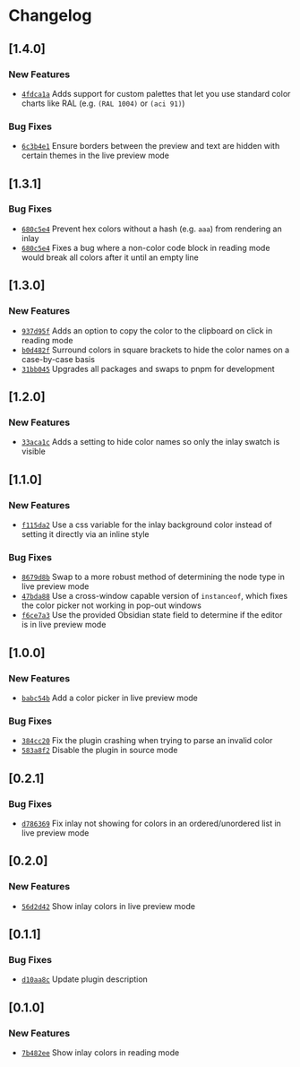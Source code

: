 # Changelog

## \[1.4.0]

### New Features

- [`4fdca1a`](https://github.com/GRA0007/obsidian-css-inlay-colors/commit/4fdca1a44d81e3270c9280f0f1ee04b1f4d7ddf4) Adds support for custom palettes that let you use standard color charts like RAL (e.g. `(RAL 1004)` or `(aci 91)`)

### Bug Fixes

- [`6c3b4e1`](https://github.com/GRA0007/obsidian-css-inlay-colors/commit/6c3b4e1825a83ec383c2877e7246db9939a28af5) Ensure borders between the preview and text are hidden with certain themes in the live preview mode

## \[1.3.1]

### Bug Fixes

- [`680c5e4`](https://github.com/GRA0007/obsidian-css-inlay-colors/commit/680c5e417c42dff06f3aedf7a680aae6dd21b598) Prevent hex colors without a hash (e.g. `aaa`) from rendering an inlay
- [`680c5e4`](https://github.com/GRA0007/obsidian-css-inlay-colors/commit/680c5e417c42dff06f3aedf7a680aae6dd21b598) Fixes a bug where a non-color code block in reading mode would break all colors after it until an empty line

## \[1.3.0]

### New Features

- [`937d95f`](https://github.com/GRA0007/obsidian-css-inlay-colors/commit/937d95f16fd78df4d5217077ede6c9beef3c03ae) Adds an option to copy the color to the clipboard on click in reading mode
- [`b0d482f`](https://github.com/GRA0007/obsidian-css-inlay-colors/commit/b0d482fb4faf1cc66d8ac4d291426700b72946d7) Surround colors in square brackets to hide the color names on a case-by-case basis
- [`31bb045`](https://github.com/GRA0007/obsidian-css-inlay-colors/commit/31bb0451a69bc11ad23f1ddb170c4c9a48353235) Upgrades all packages and swaps to pnpm for development

## \[1.2.0]

### New Features

- [`33aca1c`](https://github.com/GRA0007/obsidian-css-inlay-colors/commit/33aca1c2481ebb1296147cb4723ccd2723e53ff2) Adds a setting to hide color names so only the inlay swatch is visible

## \[1.1.0]

### New Features

- [`f115da2`](https://github.com/GRA0007/obsidian-css-inlay-colors/commit/f115da2d6df6d4cdd937e4893eb1280136ecc783) Use a css variable for the inlay background color instead of setting it directly via an inline style

### Bug Fixes

- [`8679d8b`](https://github.com/GRA0007/obsidian-css-inlay-colors/commit/8679d8bc527ad2e26beff06d5fb3a119c7571eb5) Swap to a more robust method of determining the node type in live preview mode
- [`47bda88`](https://github.com/GRA0007/obsidian-css-inlay-colors/commit/47bda8844d7db564489096a959b6dc1722dc4011) Use a cross-window capable version of `instanceof`, which fixes the color picker not working in pop-out windows
- [`f6ce7a3`](https://github.com/GRA0007/obsidian-css-inlay-colors/commit/f6ce7a343063a08e3f6c1fd67fcecb7a0f73490b) Use the provided Obsidian state field to determine if the editor is in live preview mode

## \[1.0.0]

### New Features

- [`babc54b`](https://github.com/GRA0007/obsidian-css-inlay-colors/commit/babc54b7719a22f66ddca3cff387f9c6ec31c710) Add a color picker in live preview mode

### Bug Fixes

- [`384cc20`](https://github.com/GRA0007/obsidian-css-inlay-colors/commit/384cc20e3c81f32d41cf980c44cc9b9d42a7fb7f) Fix the plugin crashing when trying to parse an invalid color
- [`583a8f2`](https://github.com/GRA0007/obsidian-css-inlay-colors/commit/583a8f2afa541f01ef27d88c7e562ea14f708ea7) Disable the plugin in source mode

## \[0.2.1]

### Bug Fixes

- [`d786369`](https://github.com/GRA0007/obsidian-css-inlay-colors/commit/d7863691bed7bdc1c18db30dbe724e021eca7f3e) Fix inlay not showing for colors in an ordered/unordered list in live preview mode

## \[0.2.0]

### New Features

- [`56d2d42`](https://github.com/GRA0007/obsidian-css-inlay-colors/commit/56d2d422d707e2f810b3947a1bf43afcc9f34f46) Show inlay colors in live preview mode

## \[0.1.1]

### Bug Fixes

- [`d10aa8c`](https://github.com/GRA0007/obsidian-css-inlay-colors/commit/d10aa8c11f3408f4a488726c5c098b23c8105f14) Update plugin description

## \[0.1.0]

### New Features

- [`7b482ee`](https://github.com/GRA0007/obsidian-css-inlay-colors/commit/7b482ee6ac89779ff849c4a77024555ad1a518eb) Show inlay colors in reading mode
